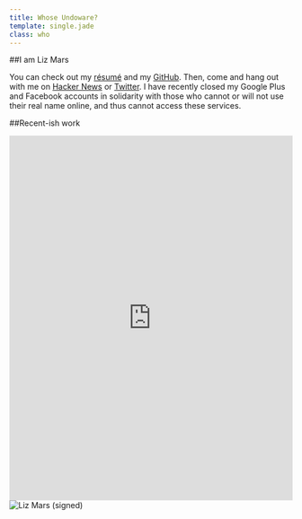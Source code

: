 ```yaml
---
title: Whose Undoware?
template: single.jade
class: who
---
```


##I am Liz Mars

You can check out my [résumé](/cv/) and my [GitHub](https://www.github.com/undoware/). Then, come and hang out with me on [Hacker News](http://news.ycombinator.com) or [Twitter](http://twitter.com/undoware). I have recently closed my Google Plus and Facebook accounts in solidarity with those who cannot or will not use their real name online, and thus cannot access these services. 

##Recent-ish work

<iframe src='http://cdn.knightlab.com/libs/timeline/latest/embed/index.html?source=0AnvJGGaJiDYUdE16X3ItNTRHeVhCcGo4Zmh6NlZ6a3c&maptype=watercolor&lang=en&height=650' width='100%' height='650' frameborder='0'></iframe>

<img src="https://undoware-cdn.appspot.com/raster/signature.png" alt="Liz Mars (signed)" class="plain">


